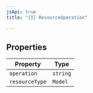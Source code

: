 ```yaml
---
jsApi: true
title: "[I] ResourceOperation"

---
```

## Properties

| Property | Type |
| ------ | ------ |
| `operation` | `string` |
| `resourceType` | `Model` |
